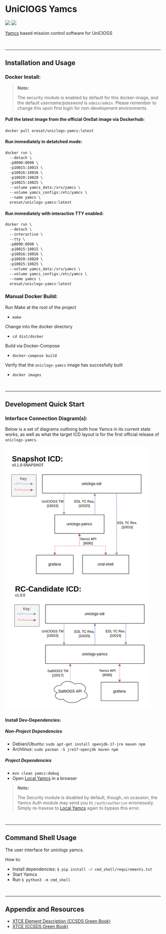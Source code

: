 # UniClOGS Yamcs

[![](https://img.shields.io/github/license/oresat/uniclogs-yamcs)](./LICENSE)
[![](https://img.shields.io/github/issues/uniclogs/yamcs/bug?color=red&label=Open%20Bug%20Reports)](https://github.com/oresat/uniclogs-yamcs/issues)

[Yamcs] based mission control software for UniClOGS

&nbsp;

***

## Installation and Usage

### Docker Install:

> **Note:**
>
> The security module is enabled by default for this docker-image, and the default *username/password* is `admin/admin`. Please remember to change this upon first login for non-development environments.

#### Pull the latest image from the official OreSat image via Dockerhub:

`docker pull oresat/uniclogs-yamcs:latest`

#### Run immediately in detatched mode:

```
docker run \
  --detach \
  -p8090:8090 \
  -p10015:10015 \
  -p10016:10016 \
  -p10020:10020 \
  -p10025:10025 \
  --volume yamcs_data:/srv/yamcs \
  --volume yamcs_configs:/etc/yamcs \
  --name yamcs \
  oresat/uniclogs-yamcs:latest
```

#### Run immediately with interactive TTY enabled:

```
docker run \
  --detach \
  --interactive \
  --tty \
  -p8090:8090 \
  -p10015:10015 \
  -p10016:10016 \
  -p10020:10020 \
  -p10025:10025 \
  --volume yamcs_data:/srv/yamcs \
  --volume yamcs_configs:/etc/yamcs \
  --name yamcs \
  oresat/uniclogs-yamcs:latest
```

### Manual Docker Build:

Run Make at the root of the project

* `make`

Change into the docker directory

* `cd dist/docker`

Build via Docker-Compose

* `docker-compose build`

Verify that the `uniclogs-yamcs` image has succesfully built

* `docker images`

&nbsp;

***

## Development Quick Start

### Interface Connection Diagram(s):

Below is a set of diagrams outlining both how Yamcs in its current state works, as well as what the target ICD layout is for the first official release of `uniclogs-yamcs`.

![uniclogs-yamcs](docs/uniclogs-yamcs-fbd.png)

#### Install Dev-Dependencies:

##### Non-Project Dependencies
* Debian/Ubuntu: `sudo apt-get install openjdk-17-jre maven npm`
* Archlinux: `sudo pacman -S jre17-openjdk maven npm`

##### Project Dependencies
* `mvn clean yamcs:debug`
* Open [Local Yamcs] in a browser

> **Note:**
>
> The Security module is disabled by default, though, on ocassion, the Yamcs Auth module may send you to `/auth/authorize` erroneously. Simply re-travese to [Local Yamcs] again to bypass this error.

&nbsp;

***

## Command Shell Usage

The user interface for uniclogs yamcs.

How to:

- Install dependencies: `$ pip install -r cmd_shell/requirements.txt`
- Start Yamcs
- Run `$ python3 -m cmd_shell`

&nbsp;

***

## Appendix and Resources

- [XTCE Element Description (CCSDS Green Book)](https://public.ccsds.org/Pubs/660x1g1.pdf)
- [XTCE (CCSDS Green Book)](https://public.ccsds.org/Pubs/660x2g2.pdf)

[Yamcs]:https://yamcs.org/

[Local Yamcs]:http://localhost:8090/